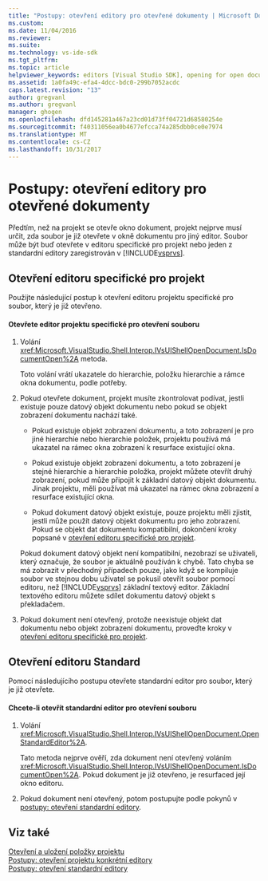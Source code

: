 ```yaml
---
title: "Postupy: otevření editory pro otevřené dokumenty | Microsoft Docs"
ms.custom: 
ms.date: 11/04/2016
ms.reviewer: 
ms.suite: 
ms.technology: vs-ide-sdk
ms.tgt_pltfrm: 
ms.topic: article
helpviewer_keywords: editors [Visual Studio SDK], opening for open documents
ms.assetid: 1a0fa49c-efa4-4dcc-bdc0-299b7052acdc
caps.latest.revision: "13"
author: gregvanl
ms.author: gregvanl
manager: ghogen
ms.openlocfilehash: dfd145281a467a23cd01d73ff04721d68580254e
ms.sourcegitcommit: f40311056ea0b4677efcca74a285dbb0ce0e7974
ms.translationtype: MT
ms.contentlocale: cs-CZ
ms.lasthandoff: 10/31/2017
---
```

# <a name="how-to-open-editors-for-open-documents"></a>Postupy: otevření editory pro otevřené dokumenty
Předtím, než na projekt se otevře okno dokument, projekt nejprve musí určit, zda soubor je již otevřete v okně dokumentu pro jiný editor. Soubor může být buď otevřete v editoru specifické pro projekt nebo jeden z standardní editory zaregistrován v [!INCLUDE[vsprvs](../code-quality/includes/vsprvs_md.md)].  
  
## <a name="opening-a-project-specific-editor"></a>Otevření editoru specifické pro projekt  
 Použijte následující postup k otevření editoru projektu specifické pro soubor, který je již otevřeno.  
  
#### <a name="to-open-a-project-specific-editor-for-an-open-file"></a>Otevřete editor projektu specifické pro otevření souboru  
  
1.  Volání <xref:Microsoft.VisualStudio.Shell.Interop.IVsUIShellOpenDocument.IsDocumentOpen%2A> metoda.  
  
     Toto volání vrátí ukazatele do hierarchie, položku hierarchie a rámce okna dokumentu, podle potřeby.  
  
2.  Pokud otevřete dokument, projekt musíte zkontrolovat podívat, jestli existuje pouze datový objekt dokumentu nebo pokud se objekt zobrazení dokumentu nachází také.  
  
    -   Pokud existuje objekt zobrazení dokumentu, a toto zobrazení je pro jiné hierarchie nebo hierarchie položek, projektu používá má ukazatel na rámec okna zobrazení k resurface existující okna.  
  
    -   Pokud existuje objekt zobrazení dokumentu, a toto zobrazení je stejné hierarchie a hierarchie položka, projekt můžete otevřít druhý zobrazení, pokud může připojit k základní datový objekt dokumentu. Jinak projektu, měli používat má ukazatel na rámec okna zobrazení a resurface existující okna.  
  
    -   Pokud dokument datový objekt existuje, pouze projektu měli zjistit, jestli může použít datový objekt dokumentu pro jeho zobrazení. Pokud se objekt dat dokumentu kompatibilní, dokončení kroky popsané v [otevření editoru specifické pro projekt](../extensibility/how-to-open-project-specific-editors.md).  
  
     Pokud dokument datový objekt není kompatibilní, nezobrazí se uživateli, který označuje, že soubor je aktuálně používán k chybě. Tato chyba se má zobrazit v přechodný případech pouze, jako když se kompiluje soubor ve stejnou dobu uživatel se pokusil otevřít soubor pomocí editoru, než [!INCLUDE[vsprvs](../code-quality/includes/vsprvs_md.md)] základní textový editor. Základní textového editoru můžete sdílet dokumentu datový objekt s překladačem.  
  
3.  Pokud dokument není otevřený, protože neexistuje objekt dat dokumentu nebo objekt zobrazení dokumentu, proveďte kroky v [otevření editoru specifické pro projekt](../extensibility/how-to-open-project-specific-editors.md).  
  
## <a name="opening-a-standard-editor"></a>Otevření editoru Standard  
 Pomocí následujícího postupu otevřete standardní editor pro soubor, který je již otevřete.  
  
#### <a name="to-open-a-standard-editor-for-an-open-file"></a>Chcete-li otevřít standardní editor pro otevření souboru  
  
1.  Volání <xref:Microsoft.VisualStudio.Shell.Interop.IVsUIShellOpenDocument.OpenStandardEditor%2A>.  
  
     Tato metoda nejprve ověří, zda dokument není otevřený voláním <xref:Microsoft.VisualStudio.Shell.Interop.IVsUIShellOpenDocument.IsDocumentOpen%2A>. Pokud dokument je již otevřeno, je resurfaced její okno editoru.  
  
2.  Pokud dokument není otevřený, potom postupujte podle pokynů v [postupy: otevření standardní editory](../extensibility/how-to-open-standard-editors.md).  
  
## <a name="see-also"></a>Viz také  
 [Otevření a uložení položky projektu](../extensibility/internals/opening-and-saving-project-items.md)   
 [Postupy: otevření projektu konkrétní editory](../extensibility/how-to-open-project-specific-editors.md)   
 [Postupy: otevření standardní editory](../extensibility/how-to-open-standard-editors.md)